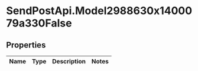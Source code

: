 # SendPostApi.Model2988630x1400079a330False

## Properties
Name | Type | Description | Notes
------------ | ------------- | ------------- | -------------


